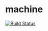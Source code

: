# machine

[![Build Status](https://travis-ci.org/totem3/machine.svg?branch=master)](https://travis-ci.org/totem3/machine)
